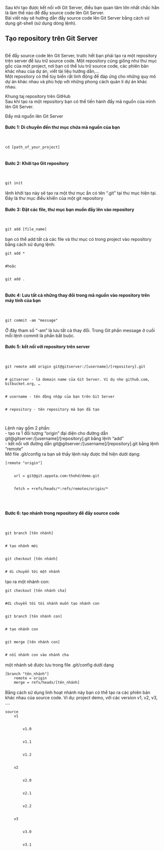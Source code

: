 Sau khi tạo được kết nối với Git Server, điều bạn quan tâm lớn nhất chắc hẳn là làm thế nào để đẩy source code lên Git Server.
<br>
Bài viết này sẽ hướng dẫn đẩy source code lên Git Server bằng cách sử dụng git-shell (sử dụng dòng lệnh).
<br>
<h2>Tạo repository trên Git Server</h2>
<br>
Để đẩy source code lên Git Server, trước hết bạn phải tạo ra một repository trên server để lưu trữ source code. Một repository cũng giống như thư mục gốc của một project, nơi bạn có thể lưu trữ source code, các phiên bản khác nhau của dự án, viết tài liệu hướng dẫn,…
<br>
Một repository có thể tùy biến rất linh động để đáp ứng cho những quy mô dự án khác nhau và phù hợp với những phong cách quản lí dự án khác nhau.
<br>

Khung taj repository trên GitHub
<br>
Sau khi tạo ra một repository bạn có thể tiến hành đẩy mã nguồn của mình lên Git Server.

Đẩy mã nguồn lên Git Server
<br>
<h4><b>
Bước 1: Di chuyển đến thư mục chứa mã nguồn của bạn
</b></h4>
<br>
<code>
cd [path_of_your_project]
</code>
<br>
<h4><b>
Bước 2: Khởi tạo Git repository
</b></h4>
<br>
<code>
git init
</code>
<br>
lệnh khởi tạo này sẽ tạo ra một thư mục ẩn có tên “.git” tại thư mục hiện tại. Đây là thư mục điều khiển của một git repository
<br>
<h4><b>
Bước 3: Đặt các file, thư mục bạn muốn đẩy lên vào repository
</b></h4>
<br>
<code>
git add [file_name]
</code>
<br>
bạn có thể add tất cả các file và thư mục có trong project vào repository bằng cách sử dụng lệnh:
<br>
<code>
git add * 
<br>
#hoặc 
<br>
git add .
</code>
<br>
<h4><b>
Bước 4: Lưu tất cả những thay đổi trong mã nguồn vào repository trên máy tính của bạn
</b></h4>
<br>
<code>
git commit -am "message"
</code>
<br>
Ở đây tham số “-am” là lưu tất cả thay đổi. Trong Git phần message ở cuối mỗi lệnh commit là phần bắt buộc.
<br>
<h4><b>
Bước 5: kết nối với repository trên server
</b></h4>
<br>
<code>
git remote add origin git@gitserver:/[username]/[repository].git
<br>
# gitserver - là domain name của Git Server. Ví dụ như github.com, bitbucket.org, …
<br>
# username - tên đăng nhập của bạn trên Git Server
<br>
# repository - tên repository mà bạn đã tạo
<br>
</code>
<br>
Lệnh này gồm 2 phần:
<br>
- tạo ra 1 đối tượng “origin” đại diện cho đường dẫn git@gitserver:/[username]/[repository].git bằng lệnh “add”
<br>
- kết nối với đường dẫn git@gitserver:/[username]/[repository].git bằng lệnh “remote”
<br>
Mở file .git/config ra bạn sẽ thấy lệnh này được thể hiện dưới dạng:
<br>
<code>
[remote "origin"]
<br>
    url = git@git.appota.com:thohd/demo.git
<br>
    fetch = +refs/heads/*:refs/remotes/origin/*
<br>
</code>
<br>
<h4><b>
Bước 6: tạo nhánh trong repository để đẩy source code
</b></h4>
<br>
<code>
git branch [tên nhánh]
<br>
# tạo nhánh mới
<br>
git checkout [tên nhánh]
<br>
# di chuyển tới một nhánh
</code>
<br>
tạo ra một nhánh con:
<br>
<code>
git checkout [tên nhánh cha]
<br>
#di chuyển tới tới nhánh muốn tạo nhánh con
<br>
git branch [tên nhánh con]
<br>
# tạo nhánh con
<br>
git merge [tên nhánh con]
<br>
# nối nhánh con vào nhánh cha
</code>
<br>
một nhánh sẽ được lưu trong file .git/config dưới dạng
<br>
<code>
[branch "tên_nhánh"]
    remote = origin
    merge = refs/heads/[tên_nhánh]
</code>
<br>
Bằng cách sử dụng linh hoạt nhánh này bạn có thể tạo ra các phiên bản khác nhau của source code. Ví dụ: project demo, với các version v1, v2, v3, ….
<br>
<code>
source
    v1
<br>
        v1.0
<br>
        v1.1
<br>
        v1.2
<br>
    v2
<br>
        v2.0
<br>
        v2.1
<br>
        v2.2
<br>
    v3
<br>
        v3.0
<br>
        v3.1
</code>
<br>
<br>
<br>
<br>
<br>
<br>
